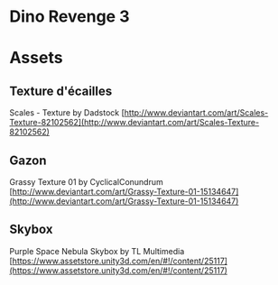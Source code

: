 # Dino Revenge 3


# Assets

## Texture d'écailles
Scales - Texture
by Dadstock [http://www.deviantart.com/art/Scales-Texture-82102562](http://www.deviantart.com/art/Scales-Texture-82102562)

## Gazon
Grassy Texture 01
by CyclicalConundrum [http://www.deviantart.com/art/Grassy-Texture-01-15134647](http://www.deviantart.com/art/Grassy-Texture-01-15134647)

## Skybox
Purple Space Nebula Skybox
by TL Multimedia [https://www.assetstore.unity3d.com/en/#!/content/25117](https://www.assetstore.unity3d.com/en/#!/content/25117)
